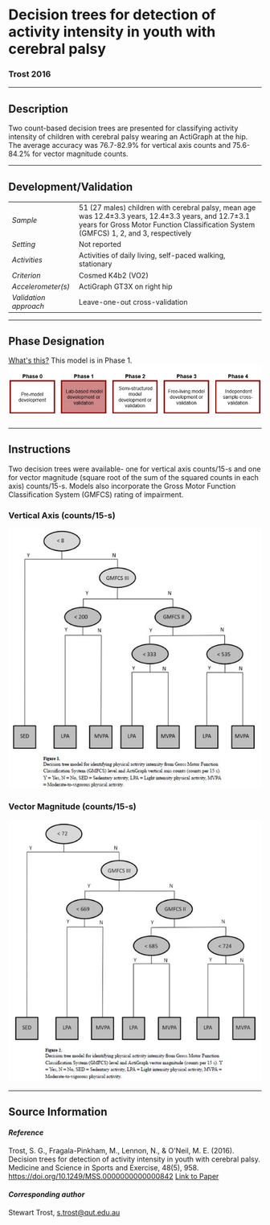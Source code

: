# Decision trees for detection of activity intensity in youth with cerebral palsy
### Trost 2016
---

## Description
Two count-based decision trees are presented for classifying activity intensity of children with cerebral palsy wearing an ActiGraph at the hip. The average accuracy was 76.7-82.9% for vertical axis counts and 75.6-84.2% for vector magnitude counts.


---

## Development/Validation

|  |  |
| ------------- | ------------- |
| *Sample*  |51 (27 males) children with cerebral palsy, mean age was 12.4±3.3 years, 12.4±3.3 years, and 12.7±3.1 years for Gross Motor Function Classification System (GMFCS) 1, 2, and 3, respectively |
| *Setting*  |Not reported |
| *Activities*  |Activities of daily living, self-paced walking, stationary   |
| *Criterion* |Cosmed K4b2 (VO2)   |
| *Accelerometer(s)* |ActiGraph GT3X on right hip   |
| *Validation approach* |Leave-one-out cross-validation   |



---
## Phase Designation
[What's this?](https://github.com/clevengerkimberly/AccelerometerRepository/blob/a76916ebe2a6002b20cdc6ef39c889d62ce9d6ae/phase%20_images/phase.md)
This model is in Phase 1.
![image](https://github.com/clevengerkimberly/AccelerometerRepository/blob/main/phase%20_images/Phase1.JPG)

---
## Instructions
Two decision trees were available- one for vertical axis counts/15-s and one for vector magnitude (square root of the sum of the squared counts in each axis) counts/15-s. Models also incorporate the Gross Motor Function Classification System (GMFCS) rating of impairment.

### Vertical Axis (counts/15-s)
![image](https://github.com/clevengerkimberly/AccelerometerRepository/blob/main/Trost2016/TrostVA.JPG)

### Vector Magnitude (counts/15-s)
![image](https://github.com/clevengerkimberly/AccelerometerRepository/blob/main/Trost2016/TrostVM.JPG)

---
## Source Information
#### *Reference*
Trost, S. G., Fragala-Pinkham, M., Lennon, N., & O'Neil, M. E. (2016). Decision trees for detection of activity intensity in youth with cerebral palsy. Medicine and Science in Sports and Exercise, 48(5), 958. https://doi.org/10.1249/MSS.0000000000000842 [Link to Paper](https://github.com/clevengerkimberly/AccelerometerRepository/blob/main/Trost2016/Trost2016.pdf)



#### *Corresponding author*
Stewart Trost, s.trost@qut.edu.au
